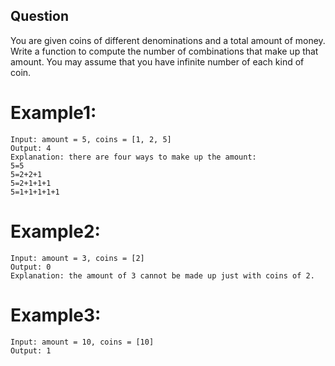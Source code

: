 ## Question
You are given coins of different denominations and a total amount of money. Write a function to compute the number of combinations that make up that amount. You may assume that you have infinite number of each kind of coin.

# Example1:
```
Input: amount = 5, coins = [1, 2, 5]
Output: 4
Explanation: there are four ways to make up the amount:
5=5
5=2+2+1
5=2+1+1+1
5=1+1+1+1+1
```
# Example2:
```
Input: amount = 3, coins = [2]
Output: 0
Explanation: the amount of 3 cannot be made up just with coins of 2.
```
# Example3:
```
Input: amount = 10, coins = [10] 
Output: 1
```
